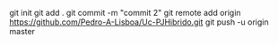 git init
git add .
git commit -m "commit 2"
git remote add origin https://github.com/Pedro-A-Lisboa/Uc-PJHibrido.git
git push -u origin master
